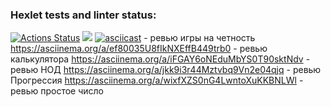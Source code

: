 ### Hexlet tests and linter status:
[![Actions Status](https://github.com/IvanSalnikov/php-project-45/workflows/hexlet-check/badge.svg)](https://github.com/IvanSalnikov/php-project-45/actions)
<a href="https://codeclimate.com/github/IvanSalnikov/php-project-45/maintainability"><img src="https://api.codeclimate.com/v1/badges/9a43664f2d7579f79276/maintainability" /></a>
[![asciicast](https://asciinema.org/a/pbHmR8lpdCKr6zjW4kEhwDeuv.svg)](https://asciinema.org/a/pbHmR8lpdCKr6zjW4kEhwDeuv) - ревью игры на четность
https://asciinema.org/a/ef80035U8fIkNXEffB449trb0 - ревью калькулятора
https://asciinema.org/a/iFGAY6oNEduMbYS0T90sktNdv - ревью НОД
https://asciinema.org/a/jkk9i3r44Mztvbq9Vn2e04qjq - ревью Прогрессия
https://asciinema.org/a/wixfXZS0nG4LwntoXuKKBNLWl - ревью простое число


